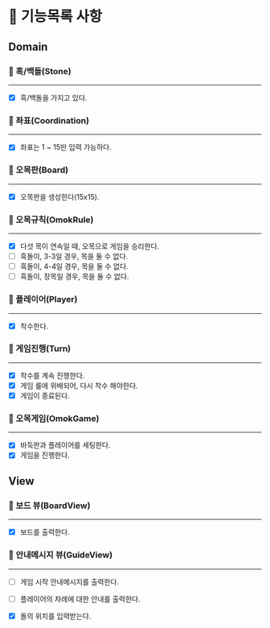 # 🎯 기능목록 사항

## Domain

### 🔽 흑/백돌(Stone)

***

- [x] 흑/백돌을 가지고 있다.

### 🔽 좌표(Coordination)

***

- [x] 좌표는 1 ~ 15만 입력 가능하다.

### 🔽 오목판(Board)

***

- [x] 오목판을 생성한다(15x15).

### 🔽 오목규칙(OmokRule)

***

- [x] 다섯 목이 연속일 때, 오목으로 게임을 승리한다.
- [ ] 흑돌이, 3-3일 경우, 목을 둘 수 없다.
- [ ] 흑돌이, 4-4일 경우, 목을 둘 수 없다.
- [ ] 흑돌이, 장목일 경우, 목을 둘 수 없다.

### 🔽 플레이어(Player)

***

- [x] 착수한다.

### 🔽 게임진행(Turn)

***

- [x] 착수를 계속 진행한다.
- [x] 게임 룰에 위배되어, 다시 착수 해야한다.
- [x] 게임이 종료된다.

### 🔽 오목게임(OmokGame)

***

- [x] 바둑판과 플레이어를 세팅한다.
- [x] 게임을 진행한다.

## View

### 🔽 보드 뷰(BoardView)

***

- [x] 보드를 출력한다.

### 🔽 안내메시지 뷰(GuideView)

***

- [ ] 게임 시작 안내메시지를 출력한다.
- [ ] 플레이어의 차례에 대한 안내를 출력한다.
- [x] 돌의 위치를 입력받는다.

